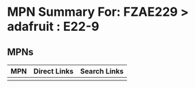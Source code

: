 



# MPN Summary For: FZAE229 > adafruit : E22-9

## MPNs
  

|MPN|Direct Links|Search Links|
| :--- | :--- | :--- |
||||
